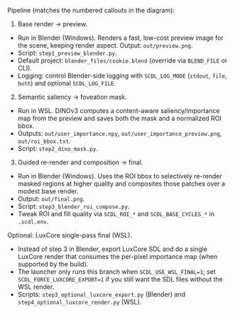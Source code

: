 Pipeline (matches the numbered callouts in the diagram):

1. Base render → preview.
- Run in Blender (Windows). Renders a fast, low-cost preview image for the scene, keeping render aspect. Output: `out/preview.png`.
- Script: `step1_preview_blender.py`.
- Default project: `blender_files/cookie.blend` (override via `BLEND_FILE` or CLI).
- Logging: control Blender-side logging with `SCDL_LOG_MODE` (`stdout`, `file`, `both`) and optional `SCDL_LOG_FILE`.

2. Semantic saliency → foveation mask.
- Run in WSL. DINOv3 computes a content-aware saliency/importance map from the preview and saves both the mask and a normalized ROI bbox.
- Outputs: `out/user_importance.npy`, `out/user_importance_preview.png`, `out/roi_bbox.txt`.
- Script: `step2_dino_mask.py`.

3. Guided re-render and composition → final.
- Run in Blender (Windows). Uses the ROI bbox to selectively re-render masked regions at higher quality and composites those patches over a modest base render.
- Output: `out/final.png`.
- Script: `step3_blender_roi_compose.py`.
- Tweak ROI and fill quality via `SCDL_ROI_*` and `SCDL_BASE_CYCLES_*` in `.scdl.env`.

Optional: LuxCore single-pass final (WSL).
- Instead of step 3 in Blender, export LuxCore SDL and do a single LuxCore render that consumes the per-pixel importance map (when supported by the build).
- The launcher only runs this branch when `SCDL_USE_WSL_FINAL=1`; set `SCDL_FORCE_LUXCORE_EXPORT=1` if you still want the SDL files without the WSL render.
- Scripts: `step3_optional_luxcore_export.py` (Blender) and `step4_optional_luxcore_render.py` (WSL).
